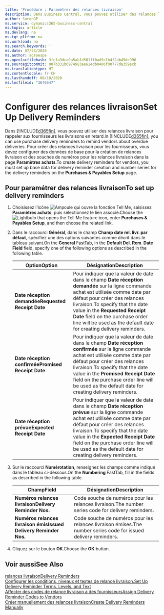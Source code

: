 ```yaml
---
title: 'Procédure : Paramétrer des relances livraison'
description: Dans Business Central, vous pouvez utiliser des relances livraison pour rappeler aux fournisseurs les livraisons en retard.
author: SorenGP
ms.service: dynamics365-business-central
ms.topic: article
ms.devlang: na
ms.tgt_pltfrm: na
ms.workload: na
ms.search.keywords: ''
ms.date: 07/23/2020
ms.author: sgroespe
ms.openlocfilehash: 3fe1a3dca9a5ab1d561ff0ad9c1b4f2ab45dc990
ms.sourcegitcommit: 007b331b6974983ee614db0406f00777da359ecb
ms.translationtype: HT
ms.contentlocale: fr-CH
ms.lasthandoff: 08/10/2020
ms.locfileid: "3676647"
---
```

# <a name="set-up-delivery-reminders"></a><span data-ttu-id="03cee-103">Configurer des relances livraison</span><span class="sxs-lookup"><span data-stu-id="03cee-103">Set Up Delivery Reminders</span></span>

<span data-ttu-id="03cee-104">Dans [!INCLUDE[d365fin](../../includes/d365fin_md.md)], vous pouvez utiliser des relances livraison pour rappeler aux fournisseurs les livraisons en retard.</span><span class="sxs-lookup"><span data-stu-id="03cee-104">In [!INCLUDE[d365fin](../../includes/d365fin_md.md)], you can use purchase delivery reminders to remind vendors about overdue deliveries.</span></span> <span data-ttu-id="03cee-105">Pour créer des relances livraison pour les fournisseurs, vous devez configurer des données de base pour la création de relances livraison et des souches de numéros pour les relances livraison dans la page **Paramètres achats**.</span><span class="sxs-lookup"><span data-stu-id="03cee-105">To create delivery reminders for vendors, you must set up base data for delivery reminder creation and number series for the delivery reminders on the **Purchases & Payables Setup** page.</span></span>  

## <a name="to-set-up-delivery-reminders"></a><span data-ttu-id="03cee-106">Pour paramétrer des relances livraison</span><span class="sxs-lookup"><span data-stu-id="03cee-106">To set up delivery reminders</span></span>  

1. <span data-ttu-id="03cee-107">Choisissez l'icône ![Ampoule qui ouvre la fonction Tell Me](../../media/ui-search/search_small.png "Dites-moi ce que vous voulez faire"), saisissez **Paramètres achats**, puis sélectionnez le lien associé.</span><span class="sxs-lookup"><span data-stu-id="03cee-107">Choose the ![Lightbulb that opens the Tell Me feature](../../media/ui-search/search_small.png "Tell me what you want to do") icon, enter **Purchases & Payables Setup**, and then choose the related link.</span></span>  
2. <span data-ttu-id="03cee-108">Dans le raccourci **Général**, dans le champ **Champ date rel. livr. par défaut**, spécifiez une des options suivantes comme décrit dans le tableau suivant.</span><span class="sxs-lookup"><span data-stu-id="03cee-108">On the **General** FastTab, in the **Default Del. Rem. Date Field** field, specify one of the following options as described in the following table.</span></span>  

    |<span data-ttu-id="03cee-109">Option</span><span class="sxs-lookup"><span data-stu-id="03cee-109">Option</span></span>|<span data-ttu-id="03cee-110">Désignation</span><span class="sxs-lookup"><span data-stu-id="03cee-110">Description</span></span>|  
    |----------------------------------|---------------------------------------|  
    |<span data-ttu-id="03cee-111">**Date réception demandée**</span><span class="sxs-lookup"><span data-stu-id="03cee-111">**Requested Receipt Date**</span></span>|<span data-ttu-id="03cee-112">Pour indiquer que la valeur de date dans le champ **Date réception demandée** sur la ligne commande achat est utilisée comme date par défaut pour créer des relances livraison.</span><span class="sxs-lookup"><span data-stu-id="03cee-112">To specify that the date value in the **Requested Receipt Date** field on the purchase order line will be used as the default date for creating delivery reminders.</span></span>|  
    |<span data-ttu-id="03cee-113">**Date réception confirmée**</span><span class="sxs-lookup"><span data-stu-id="03cee-113">**Promised Receipt Date**</span></span>|<span data-ttu-id="03cee-114">Pour indiquer que la valeur de date dans le champ **Date réception confirmée** sur la ligne commande achat est utilisée comme date par défaut pour créer des relances livraison.</span><span class="sxs-lookup"><span data-stu-id="03cee-114">To specify that the date value in the **Promised Receipt Date** field on the purchase order line will be used as the default date for creating delivery reminders.</span></span>|  
    |<span data-ttu-id="03cee-115">**Date réception prévue**</span><span class="sxs-lookup"><span data-stu-id="03cee-115">**Expected Receipt Date**</span></span>|<span data-ttu-id="03cee-116">Pour indiquer que la valeur de date dans le champ **Date réception prévue** sur la ligne commande achat est utilisée comme date par défaut pour créer des relances livraison.</span><span class="sxs-lookup"><span data-stu-id="03cee-116">To specify that the date value in the **Expected Receipt Date** field on the purchase order line will be used as the default date for creating delivery reminders.</span></span>|  

3. <span data-ttu-id="03cee-117">Sur le raccourci **Numérotation**, renseignez les champs comme indiqué dans le tableau ci-dessous.</span><span class="sxs-lookup"><span data-stu-id="03cee-117">On the **Numbering** FastTab, fill in the fields as described in the following table.</span></span>  

    |<span data-ttu-id="03cee-118">Champ</span><span class="sxs-lookup"><span data-stu-id="03cee-118">Field</span></span>|<span data-ttu-id="03cee-119">Désignation</span><span class="sxs-lookup"><span data-stu-id="03cee-119">Description</span></span>|  
    |---------------------------------|---------------------------------------|  
    |<span data-ttu-id="03cee-120">**Numéros relances livraison**</span><span class="sxs-lookup"><span data-stu-id="03cee-120">**Delivery Reminder Nos.**</span></span>|<span data-ttu-id="03cee-121">Code souche de numéros pour les relances livraison.</span><span class="sxs-lookup"><span data-stu-id="03cee-121">The number series code for delivery reminders.</span></span>|  
    |<span data-ttu-id="03cee-122">**Numéros relances livraison émis**</span><span class="sxs-lookup"><span data-stu-id="03cee-122">**Issued Delivery Reminder Nos.**</span></span>|<span data-ttu-id="03cee-123">Code souche de numéros pour les relances livraison émises.</span><span class="sxs-lookup"><span data-stu-id="03cee-123">The number series code for issued delivery reminders.</span></span>|  

4. <span data-ttu-id="03cee-124">Cliquez sur le bouton **OK**.</span><span class="sxs-lookup"><span data-stu-id="03cee-124">Choose the **OK** button.</span></span>  

## <a name="see-also"></a><span data-ttu-id="03cee-125">Voir aussi</span><span class="sxs-lookup"><span data-stu-id="03cee-125">See Also</span></span>

[<span data-ttu-id="03cee-126">relances livraison</span><span class="sxs-lookup"><span data-stu-id="03cee-126">Delivery Reminders</span></span>](delivery-reminders.md)  
[<span data-ttu-id="03cee-127">Configurer les conditions, niveaux et textes de relance livraison.</span><span class="sxs-lookup"><span data-stu-id="03cee-127">Set Up Delivery Reminder Terms, Levels, and Text</span></span>](how-to-set-up-delivery-reminder-terms-levels-and-text.md)  
[<span data-ttu-id="03cee-128">Affecter des codes de relance livraison à des fournisseurs</span><span class="sxs-lookup"><span data-stu-id="03cee-128">Assign Delivery Reminder Codes to Vendors</span></span>](how-to-assign-delivery-reminder-codes-to-vendors.md)  
[<span data-ttu-id="03cee-129">Créer manuellement des relances livraison</span><span class="sxs-lookup"><span data-stu-id="03cee-129">Create Delivery Reminders Manually</span></span>](how-to-create-delivery-reminders-manually.md)
